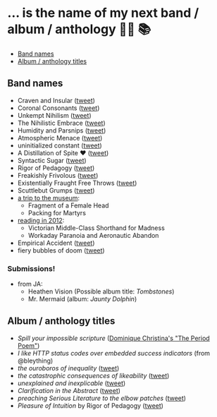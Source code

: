 # … is the name of my next band / album / anthology 🤘🏽 📚

* [Band names](#band-names)
* [Album / anthology titles](#album--anthology-titles)

## Band names

* Craven and Insular ([tweet](https://twitter.com/dotsara/status/741421397759561728))
* Coronal Consonants ([tweet](https://twitter.com/dotsara/status/486901934767357952))
* Unkempt Nihilism ([tweet](https://twitter.com/dotsara/status/484201713436745729))
* The Nihilistic Embrace ([tweet](https://twitter.com/dotsara/status/410896465934835712))
* Humidity and Parsnips ([tweet](https://twitter.com/dotsara/status/388063583998713856))
* Atmospheric Menace ([tweet](https://twitter.com/dotsara/status/380875435153686528))
* uninitialized constant ([tweet](https://twitter.com/dotsara/status/369915971034562560))
* A Distillation of Spite ❤️ ([tweet](https://twitter.com/dotsara/status/368803252839542784))
* Syntactic Sugar ([tweet](https://twitter.com/dotsara/status/363323661375119360))
* Rigor of Pedagogy ([tweet](https://twitter.com/dotsara/status/344176498879639552))
* Freakishly Frivolous ([tweet](https://twitter.com/dotsara/status/331814712046129152))
* Existentially Fraught Free Throws ([tweet](https://twitter.com/dotsara/status/316317818582888448))
* Scuttlebut Grumps ([tweet](https://twitter.com/dotsara/status/294230862222987265))
* [a trip to the museum](https://twitter.com/dotsara/status/283457391817793536):
   * Fragment of a Female Head
   * Packing for Martyrs
* [reading in 2012](https://twitter.com/dotsara/status/275839537245204480):
   * Victorian Middle-Class Shorthand for Madness
   * Workaday Paranoia and Aeronautic Abandon
* Empirical Accident ([tweet](https://twitter.com/dotsara/status/228578268293525504))
* fiery bubbles of doom ([tweet](https://twitter.com/dotsara/status/1091160179))

### Submissions!

* from JA:
   * Heathen Vision (Possible album title: _Tombstones_)
   * Mr. Mermaid (album: _Jaunty Dolphin_)

## Album / anthology titles

* _Spill your impossible scripture_ ([Dominique Christina's "The Period Poem"](https://www.youtube.com/watch?v=4vu2BsePvoI))
* _I like HTTP status codes over embedded success indicators_ (from @bleything)
* _the ouroboros of inequality_ ([tweet](https://twitter.com/dotsara/status/834524181194608640))
* _the catastrophic consequences of likeability_ ([tweet](https://twitter.com/dotsara/status/789505735465984000))
* _unexplained and inexplicable_ ([tweet](https://twitter.com/dotsara/status/751502543167950848))
* _Clarification in the Abstract_ ([tweet](https://twitter.com/dotsara/status/363323960265416704))
* _preaching Serious Literature to the elbow patches_ ([tweet](https://twitter.com/dotsara/status/751502543167950848))
* _Pleasure of Intuition_ by Rigor of Pedagogy ([tweet](https://twitter.com/dotsara/status/344176498879639552))
